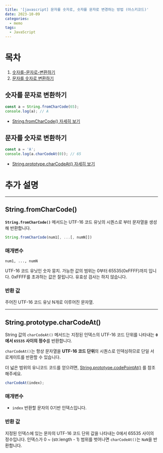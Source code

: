 ```yaml
---
title: '[javascript] 문자를 숫자로, 숫자를 문자로 변경하는 방법 (아스키코드)'
date: 2023-10-09
categories:
  - memo
tags:
  - JavaScript
---
```


# 목차

1. [숫자를-문자로-변환하기](#숫자를-문자로-변환하기)
2. [문자를 숫자로 변환하기](#문자를-숫자로-변환하기)

## 숫자를 문자로 변환하기

```js
const a = String.fromCharCode(65);
console.log(a); // A
```

- [String.fromCharCode() 자세히 보기](#stringfromcharcode)

## 문자를 숫자로 변환하기

```js
const a = 'A';
console.log(a.charCodeAt(0)); // 65
```

- [String.prototype.charCodeAt() 자세히 보기](#stringprototypecharcodeat)

# 추가 설명

---

## String.fromCharCode()

**`String.fromCharCode()`** 메서드는 UTF-16 코드 유닛의 시퀀스로 부터 문자열을 생성해 반환합니다.

```js
String.fromCharCode(num1[, ...[, numN]])
```

### 매개변수

`num1, ..., numN`

UTF-16 코드 유닛인 숫자 뭉치. 가능한 값의 범위는 0부터 65535(0xFFFF)까지 입니다. 0xFFFF를 초과하는 값은 잘립니다. 유효성 검사는 하지 않습니다.

### 반환 값

주어진 UTF-16 코드 유닛 N개로 이루어진 문자열.

---

## String.prototype.charCodeAt()

String 값의 `charCodeAt()` 메서드는 지정된 인덱스의 UTF-16 코드 단위를 나타내는 **`0`에서 `65535` 사이의 정수**를 반환합니다.

`charCodeAt()`는 항상 문자열을 **UTF-16 코드 단위**의 시퀀스로 인덱싱하므로 단일 서로게이트를 반환할 수 있습니다.

더 넓은 범위의 유니코드 코드를 얻으려면, [String.prototype.codePointAt()](https://developer.mozilla.org/en-US/docs/Web/JavaScript/Reference/Global_Objects/String/codePointAt) 를 참조해주세요.

```js
charCodeAt(index);
```

### 매개변수

- `index` 반환할 문자의 0기반 인덱스입니다.

### 반환 값

지정된 인덱스에 있는 문자의 UTF-16 코드 단위 값을 나타내는 0에서 65535 사이의 정수입니다. 인덱스가 0 ~ (str.length - 1) 범위를 벗어나면 `charCodeAt()`는 `NaN`을 반환합니다.
